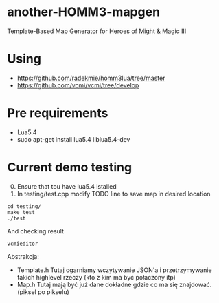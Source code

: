 # another-HOMM3-mapgen
Template-Based Map Generator for Heroes of Might &amp; Magic III


# Using 
* https://github.com/radekmie/homm3lua/tree/master
* https://github.com/vcmi/vcmi/tree/develop

# Pre requirements 
* Lua5.4
* sudo apt-get install lua5.4 liblua5.4-dev

# Current demo testing
0. Ensure that tou have lua5.4 istalled
1. In testing/test.cpp modify TODO line to save map in desired location 
```
cd testing/
make test
./test
```

And checking result
```
vcmieditor
```

Abstrakcja:
- Template.h
Tutaj ogarniamy wczytywanie JSON'a i przetrzymywanie takich highlevel rzeczy (kto z kim ma być połaczony itp)
- Map.h
Tutaj mają być już dane dokładne gdzie co ma się znajdować. (piksel po pikselu)